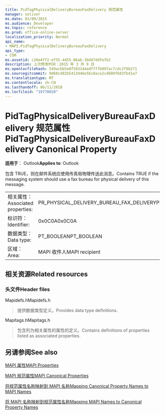 ```yaml
---
title: PidTagPhysicalDeliveryBureauFaxDelivery 规范属性
manager: soliver
ms.date: 03/09/2015
ms.audience: Developer
ms.topic: reference
ms.prod: office-online-server
localization_priority: Normal
api_name:
- MAPI.PidTagPhysicalDeliveryBureauFaxDelivery
api_type:
- COM
ms.assetid: c20e4ff2-ef55-4455-86ab-3bd47ddfefb2
description: 上次修改时间：2015 年 3 月 9 日
ms.openlocfilehash: 549acbb5e8f593144edffffb097ac7cdc2f0b271
ms.sourcegitcommit: 9d60cd82b5413446e5bc8ace2cd689f683fb41a7
ms.translationtype: MT
ms.contentlocale: zh-CN
ms.lasthandoff: 06/11/2018
ms.locfileid: "19778028"
---
```

# <a name="pidtagphysicaldeliverybureaufaxdelivery-canonical-property"></a><span data-ttu-id="6639d-103">PidTagPhysicalDeliveryBureauFaxDelivery 规范属性</span><span class="sxs-lookup"><span data-stu-id="6639d-103">PidTagPhysicalDeliveryBureauFaxDelivery Canonical Property</span></span>

  
  
<span data-ttu-id="6639d-104">**适用于**： Outlook</span><span class="sxs-lookup"><span data-stu-id="6639d-104">**Applies to**: Outlook</span></span> 
  
<span data-ttu-id="6639d-105">包含 TRUE，则在邮件系统应使用传真局物理传送此消息。</span><span class="sxs-lookup"><span data-stu-id="6639d-105">Contains TRUE if the messaging system should use a fax bureau for physical delivery of this message.</span></span>
  
|||
|:-----|:-----|
|<span data-ttu-id="6639d-106">相关属性：</span><span class="sxs-lookup"><span data-stu-id="6639d-106">Associated properties:</span></span>  <br/> |<span data-ttu-id="6639d-107">PR_PHYSICAL_DELIVERY_BUREAU_FAX_DELIVERY</span><span class="sxs-lookup"><span data-stu-id="6639d-107">PR_PHYSICAL_DELIVERY_BUREAU_FAX_DELIVERY</span></span>  <br/> |
|<span data-ttu-id="6639d-108">标识符：</span><span class="sxs-lookup"><span data-stu-id="6639d-108">Identifier:</span></span>  <br/> |<span data-ttu-id="6639d-109">0x0C0A</span><span class="sxs-lookup"><span data-stu-id="6639d-109">0x0C0A</span></span>  <br/> |
|<span data-ttu-id="6639d-110">数据类型：</span><span class="sxs-lookup"><span data-stu-id="6639d-110">Data type:</span></span>  <br/> |<span data-ttu-id="6639d-111">PT_BOOLEAN</span><span class="sxs-lookup"><span data-stu-id="6639d-111">PT_BOOLEAN</span></span>  <br/> |
|<span data-ttu-id="6639d-112">区域：</span><span class="sxs-lookup"><span data-stu-id="6639d-112">Area:</span></span>  <br/> |<span data-ttu-id="6639d-113">MAPI 收件人</span><span class="sxs-lookup"><span data-stu-id="6639d-113">MAPI recipient</span></span>  <br/> |
   
## <a name="related-resources"></a><span data-ttu-id="6639d-114">相关资源</span><span class="sxs-lookup"><span data-stu-id="6639d-114">Related resources</span></span>

### <a name="header-files"></a><span data-ttu-id="6639d-115">头文件</span><span class="sxs-lookup"><span data-stu-id="6639d-115">Header files</span></span>

<span data-ttu-id="6639d-116">Mapidefs.h</span><span class="sxs-lookup"><span data-stu-id="6639d-116">Mapidefs.h</span></span>
  
> <span data-ttu-id="6639d-117">提供数据类型定义。</span><span class="sxs-lookup"><span data-stu-id="6639d-117">Provides data type definitions.</span></span>
    
<span data-ttu-id="6639d-118">Mapitags.h</span><span class="sxs-lookup"><span data-stu-id="6639d-118">Mapitags.h</span></span>
  
> <span data-ttu-id="6639d-119">包含列为相关属性的属性的定义。</span><span class="sxs-lookup"><span data-stu-id="6639d-119">Contains definitions of properties listed as associated properties.</span></span>
    
## <a name="see-also"></a><span data-ttu-id="6639d-120">另请参阅</span><span class="sxs-lookup"><span data-stu-id="6639d-120">See also</span></span>



[<span data-ttu-id="6639d-121">MAPI 属性</span><span class="sxs-lookup"><span data-stu-id="6639d-121">MAPI Properties</span></span>](mapi-properties.md)
  
[<span data-ttu-id="6639d-122">MAPI 规范属性</span><span class="sxs-lookup"><span data-stu-id="6639d-122">MAPI Canonical Properties</span></span>](mapi-canonical-properties.md)
  
[<span data-ttu-id="6639d-123">将规范属性名称映射到 MAPI 名称</span><span class="sxs-lookup"><span data-stu-id="6639d-123">Mapping Canonical Property Names to MAPI Names</span></span>](mapping-canonical-property-names-to-mapi-names.md)
  
[<span data-ttu-id="6639d-124">将 MAPI 名称映射到规范属性名称</span><span class="sxs-lookup"><span data-stu-id="6639d-124">Mapping MAPI Names to Canonical Property Names</span></span>](mapping-mapi-names-to-canonical-property-names.md)

